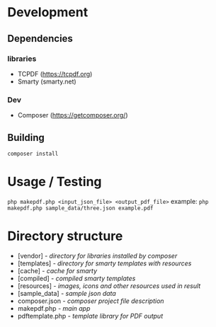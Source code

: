 # Development
## Dependencies
### libraries
* TCPDF (https://tcpdf.org)
* Smarty (smarty.net)

### Dev
* Composer (https://getcomposer.org/)

## Building
`composer install`

# Usage / Testing
`php makepdf.php <input_json_file> <output_pdf_file>`
example:
`php makepdf.php sample_data/three.json example.pdf`

# Directory structure
* [vendor] *- directory for libraries installed by composer*
* [templates] *- directory for smarty templates with resources*
 * [cache] *- cache for smarty*
 * [compiled] *- compiled smarty templates*
* [resources] *- images, icons and other resources used in result*
* [sample_data] *- sample json data*
* composer.json *- composer project file description*
* makepdf.php *- main app*
* pdftemplate.php *- template library for PDF output*